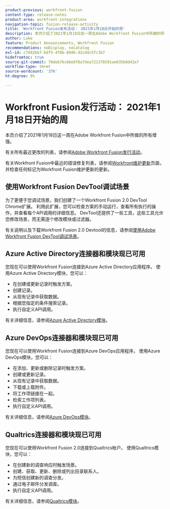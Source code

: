 ```yaml
---
product-previous: workfront-fusion
content-type: release-notes
product-area: workfront-integrations
navigation-topic: fusion-release-activity
title: 'Workfront Fusion发布活动： 2021年1月18日开始的周'
description: 本页介绍了2021年1月18日这一周在Adobe Workfront Fusion中所做的所有增强。
author: Luke
feature: Product Announcements, Workfront Fusion
recommendations: noDisplay, noCatalog
exl-id: c7d92bb7-bdf5-4f8b-89d6-d2cd4c5fc3b7
hidefromtoc: true
source-git-commit: 76deb76c66e8f8a7dea721378591ae035b8d42e7
workflow-type: tm+mt
source-wordcount: '376'
ht-degree: 0%

---
```


# Workfront Fusion发行活动： 2021年1月18日开始的周

本页介绍了2021年1月18日这一周在Adobe Workfront Fusion中所做的所有增强。

有关所有最近更改的列表，请参阅[Adobe Workfront Fusion发行活动](../../../product-announcements/product-releases/fusion-release-activity/fusion-release-activity.md)。

有关Workfront Fusion中最近的错误修复列表，请参阅[Workfront维护更新](https://experienceleague.adobe.com/docs/workfront-known-issues/releases/current-updates.html)页面，并检查任何标记为Workfront Fusion维护更新的更新。

## 使用Workfront Fusion DevTool调试场景

为了更便于您调试场景，我们创建了一个Workfront Fusion 2.0 DevTool Chrome扩展。 利用此扩展，您可以检查方案的手动运行，查看所有执行的操作，并查看每个API调用的详细信息。 DevTool还提供了一些工具，这些工具允许您修改场景，而无需逐个修改模块或过滤器。

有关说明以及下载Workfront Fusion 2.0 Devtool的信息，请参阅[使用Adobe Workfront Fusion DevTool调试场景](../../../workfront-fusion/scenarios/debug-scenarios-with-dev-tool.md)。

## Azure Active Directory连接器和模块现已可用

您现在可以使用Workfront Fusion连接到Azure Active Directory应用程序。 使用Azure Active Directory模块，您可以：

* 在创建或更新记录时触发方案。
* 创建记录。
* 从现有记录中获取数据。
* 根据您指定的条件搜索记录。
* 执行自定义API调用。

有关详细信息，请参阅[Azure Active Directory模块](../../../workfront-fusion/apps-and-their-modules/azure-ad-modules.md)。

## Azure DevOps连接器和模块现已可用

您现在可以使用Workfront Fusion连接到Azure DevOps应用程序。 使用Azure DevOps模块，您可以：

* 在添加、更新或删除记录时触发方案。
* 创建或更新记录。
* 从现有记录中获取数据。
* 下载或上载附件。
* 将工作项链接在一起。
* 检索工作项列表。
* 执行自定义API调用。

有关详细信息，请参阅[Azure DevOps模块](../../../workfront-fusion/apps-and-their-modules/azure-dev-ops.md)。

## Qualtrics连接器和模块现已可用

您现在可以使用Workfront Fusion 2.0连接到Qualtrics帐户。 使用Qualtrics模块，您可以：

* 在创建新的调查响应时触发场景。
* 创建、获取、更新、删除或列出目录联系人。
* 为短信创建新的调查分发。
* 通过电子邮件分发调查。
* 执行自定义API调用。

有关详细信息，请参阅[Qualtrics模块](../../../workfront-fusion/apps-and-their-modules/qualtrics-modules.md)。
